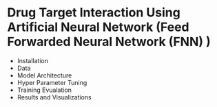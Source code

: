 # Drug Target Interaction Using Artificial Neural Network (Feed Forwarded Neural Network (FNN) )

- Installation
- Data
- Model Architecture
- Hyper Parameter Tuning
- Training Evualation
- Results and Visualizations

